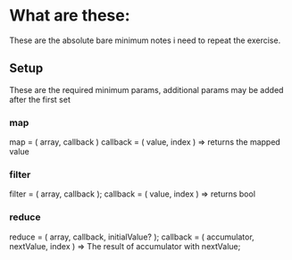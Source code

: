 # What are these:
These are the absolute bare minimum notes i need to repeat the exercise.

## Setup
These are the required minimum params, additional params may be added after the first set

### map
map = ( array, callback )
callback = ( value, index ) => returns the mapped value

### filter
filter = ( array, callback );
callback = ( value, index ) => returns bool

### reduce
reduce = ( array, callback, initialValue? );
callback = ( accumulator, nextValue, index ) => The result of accumulator with nextValue;
